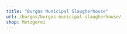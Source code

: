 ```yaml
---
title: "Burgos Municipal Slaugherhouse"
url: /burgos/burgos-municipal-slaugherhouse/
shop: Metzgerei
---
```

